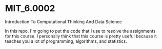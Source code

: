 # MIT_6.0002
Introduction To Computational Thinking And Data Science


In this repo, I'm going to put the code that I use to resolve the assignments for this course. I personally think that this course is pretty useful because it teaches you a lot of programming, algorithms, and statistics.
